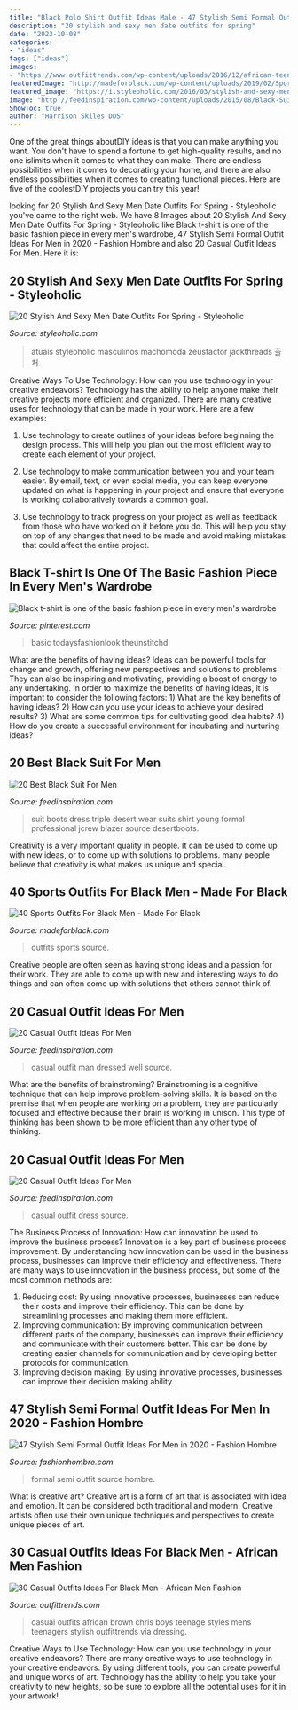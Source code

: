 ```yaml
---
title: "Black Polo Shirt Outfit Ideas Male - 47 Stylish Semi Formal Outfit Ideas For Men In 2020"
description: "20 stylish and sexy men date outfits for spring"
date: "2023-10-08"
categories:
- "ideas"
tags: ["ideas"]
images:
- "https://www.outfittrends.com/wp-content/uploads/2016/12/african-teenage-boys-casual-outfits-.jpg"
featuredImage: "http://madeforblack.com/wp-content/uploads/2019/02/Sports-Outfits-For-Black-Men-14.jpg"
featured_image: "https://i.styleoholic.com/2016/03/stylish-and-sexy-men-date-outfits-for-spring-8.jpg"
image: "http://feedinspiration.com/wp-content/uploads/2015/08/Black-Suit-For-Wedding.jpg"
ShowToc: true
author: "Harrison Skiles DDS"
---
```



One of the great things aboutDIY ideas is that you can make anything you want. You don't have to spend a fortune to get high-quality results, and no one islimits when it comes to what they can make. There are endless possibilities when it comes to decorating your home, and there are also endless possibilities when it comes to creating functional pieces. Here are five of the coolestDIY projects you can try this year!

	

		
looking for 20 Stylish And Sexy Men Date Outfits For Spring - Styleoholic you've came to the right web. We have 8 Images about 20 Stylish And Sexy Men Date Outfits For Spring - Styleoholic like Black t-shirt is one of the basic fashion piece in every men&#039;s wardrobe, 47 Stylish Semi Formal Outfit Ideas For Men in 2020 - Fashion Hombre and also 20 Casual Outfit Ideas For Men. Here it is:
		
    
## 20 Stylish And Sexy Men Date Outfits For Spring - Styleoholic

<img loading=lazy src="https://i.styleoholic.com/2016/03/stylish-and-sexy-men-date-outfits-for-spring-8.jpg" onerror="this.onerror=null;this.src='https://tse2.mm.bing.net/th?id=OIP.R26XKbCTIkAYjoWE8PzaBgHaO0&amp;pid=15.1';" alt="20 Stylish And Sexy Men Date Outfits For Spring - Styleoholic">

_Source: styleoholic.com_

>atuais styleoholic masculinos machomoda zeusfactor jackthreads 출처. 

	

Creative Ways To Use Technology: How can you use technology in your creative endeavors?
Technology has the ability to help anyone make their creative projects more efficient and organized. There are many creative uses for technology that can be made in your work. Here are a few examples:
1. Use technology to create outlines of your ideas before beginning the design process. This will help you plan out the most efficient way to create each element of your project.

2. Use technology to make communication between you and your team easier. By email, text, or even social media, you can keep everyone updated on what is happening in your project and ensure that everyone is working collaboratively towards a common goal.

3. Use technology to track progress on your project as well as feedback from those who have worked on it before you do. This will help you stay on top of any changes that need to be made and avoid making mistakes that could affect the entire project.

    
## Black T-shirt Is One Of The Basic Fashion Piece In Every Men&#039;s Wardrobe

<img loading=lazy src="https://i.pinimg.com/originals/08/1d/e0/081de0def57c0436fe4fa99799035e4e.jpg" onerror="this.onerror=null;this.src='https://tse1.mm.bing.net/th?id=OIP.nXn0vFf3zyKZt4Dd5Qlp_QHaSv&amp;pid=15.1';" alt="Black t-shirt is one of the basic fashion piece in every men&#039;s wardrobe">

_Source: pinterest.com_

>basic todaysfashionlook theunstitchd. 

	

What are the benefits of having ideas?
Ideas can be powerful tools for change and growth, offering new perspectives and solutions to problems. They can also be inspiring and motivating, providing a boost of energy to any undertaking. In order to maximize the benefits of having ideas, it is important to consider the following factors: 1) What are the key benefits of having ideas? 2) How can you use your ideas to achieve your desired results? 3) What are some common tips for cultivating good idea habits? 4) How do you create a successful environment for incubating and nurturing ideas?

    
## 20 Best Black Suit For Men

<img loading=lazy src="http://feedinspiration.com/wp-content/uploads/2015/08/Black-Suit-For-Wedding.jpg" onerror="this.onerror=null;this.src='https://tse1.mm.bing.net/th?id=OIP.pG_0AlP69UMc7GfPOzvnMgHaL0&amp;pid=15.1';" alt="20 Best Black Suit For Men">

_Source: feedinspiration.com_

>suit boots dress triple desert wear suits shirt young formal professional jcrew blazer source desertboots. 

	

Creativity is a very important quality in people. It can be used to come up with new ideas, or to come up with solutions to problems. many people believe that creativity is what makes us unique and special.

    
## 40 Sports Outfits For Black Men - Made For Black

<img loading=lazy src="http://madeforblack.com/wp-content/uploads/2019/02/Sports-Outfits-For-Black-Men-14.jpg" onerror="this.onerror=null;this.src='https://tse4.mm.bing.net/th?id=OIP.3OPl4-ONTYn3sYJn0pNjuAHaL_&amp;pid=15.1';" alt="40 Sports Outfits For Black Men - Made For Black">

_Source: madeforblack.com_

>outfits sports source. 

	

Creative people are often seen as having strong ideas and a passion for their work. They are able to come up with new and interesting ways to do things and can often come up with solutions that others cannot think of.

    
## 20 Casual Outfit Ideas For Men

<img loading=lazy src="http://feedinspiration.com/wp-content/uploads/2015/08/Well-Dressed-Casual-Man.jpg" onerror="this.onerror=null;this.src='https://tse4.mm.bing.net/th?id=OIP.sho9w2LlEKu6xIQf0YOYQwHaLH&amp;pid=15.1';" alt="20 Casual Outfit Ideas For Men">

_Source: feedinspiration.com_

>casual outfit man dressed well source. 

	

What are the benefits of brainstroming?
Brainstroming is a cognitive technique that can help improve problem-solving skills. It is based on the premise that when people are working on a problem, they are particularly focused and effective because their brain is working in unison. This type of thinking has been shown to be more efficient than any other type of thinking.

    
## 20 Casual Outfit Ideas For Men

<img loading=lazy src="http://feedinspiration.com/wp-content/uploads/2015/08/casual-dress-for-men.jpg" onerror="this.onerror=null;this.src='https://tse4.mm.bing.net/th?id=OIP.v4Lo2N2GCYHdYq3fZpkIewHaKt&amp;pid=15.1';" alt="20 Casual Outfit Ideas For Men">

_Source: feedinspiration.com_

>casual outfit dress source. 

	

The Business Process of Innovation: How can innovation be used to improve the business process?
Innovation is a key part of business process improvement. By understanding how innovation can be used in the business process, businesses can improve their efficiency and effectiveness. There are many ways to use innovation in the business process, but some of the most common methods are: 
1) Reducing cost: By using innovative processes, businesses can reduce their costs and improve their efficiency. This can be done by streamlining processes and making them more efficient. 
2) Improving communication: By improving communication between different parts of the company, businesses can improve their efficiency and communicate with their customers better. This can be done by creating easier channels for communication and by developing better protocols for communication. 
3) Improving decision making: By using innovative processes, businesses can improve their decision making ability.

    
## 47 Stylish Semi Formal Outfit Ideas For Men In 2020 - Fashion Hombre

<img loading=lazy src="http://fashionhombre.com/wp-content/uploads/2019/05/Best-Semi-Formal-Outfit-Ideas-For-Men-8.jpg" onerror="this.onerror=null;this.src='https://tse1.mm.bing.net/th?id=OIP.MtX-L6XDZx657Y6zhBr1kwHaLH&amp;pid=15.1';" alt="47 Stylish Semi Formal Outfit Ideas For Men in 2020 - Fashion Hombre">

_Source: fashionhombre.com_

>formal semi outfit source hombre. 

	

What is creative art?
Creative art is a form of art that is associated with idea and emotion. It can be considered both traditional and modern. Creative artists often use their own unique techniques and perspectives to create unique pieces of art.

    
## 30 Casual Outfits Ideas For Black Men - African Men Fashion

<img loading=lazy src="https://www.outfittrends.com/wp-content/uploads/2016/12/african-teenage-boys-casual-outfits-.jpg" onerror="this.onerror=null;this.src='https://tse2.mm.bing.net/th?id=OIP.IeqhZToHRaucg7h5RFIhvQAAAA&amp;pid=15.1';" alt="30 Casual Outfits Ideas For Black Men - African Men Fashion">

_Source: outfittrends.com_

>casual outfits african brown chris boys teenage styles mens teenagers stylish outfittrends via dressing. 

	

Creative Ways to Use Technology: How can you use technology in your creative endeavors?
There are many creative ways to use technology in your creative endeavors. By using different tools, you can create powerful and unique works of art. Technology has the ability to help you take your creativity to new heights, so be sure to explore all the potential uses for it in your artwork!

